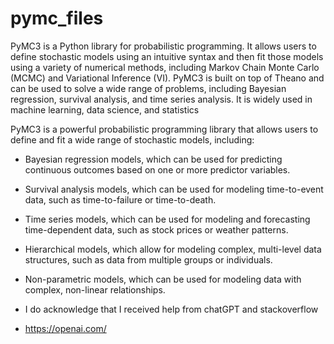 # pymc_files
PyMC3 is a Python library for probabilistic programming. It allows users to define stochastic models using an intuitive syntax and then fit those models using a variety of numerical methods, including Markov Chain Monte Carlo (MCMC) and Variational Inference (VI). PyMC3 is built on top of Theano and can be used to solve a wide range of problems, including Bayesian regression, survival analysis, and time series analysis. It is widely used in machine learning, data science, and statistics


PyMC3 is a powerful probabilistic programming library that allows users to define and fit a wide range of stochastic models, including:

* Bayesian regression models, which can be used for predicting continuous outcomes based on one or more predictor variables.

* Survival analysis models, which can be used for modeling time-to-event data, such as time-to-failure or time-to-death.

* Time series models, which can be used for modeling and forecasting time-dependent data, such as stock prices or weather patterns.

* Hierarchical models, which allow for modeling complex, multi-level data structures, such as data from multiple groups or individuals.

* Non-parametric models, which can be used for modeling data with complex, non-linear relationships.

* I do acknowledge that I received help from chatGPT and stackoverflow 
* https://openai.com/
